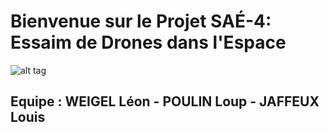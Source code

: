 # Bienvenue sur le Projet SAÉ-4: Essaim de Drones dans l'Espace

![alt tag](https://private-user-images.githubusercontent.com/166382420/322777165-93deb775-7cd2-4762-9a63-068624337948.png?jwt=eyJhbGciOiJIUzI1NiIsInR5cCI6IkpXVCJ9.eyJpc3MiOiJnaXRodWIuY29tIiwiYXVkIjoicmF3LmdpdGh1YnVzZXJjb250ZW50LmNvbSIsImtleSI6ImtleTUiLCJleHAiOjE3MTMyNTg0ODMsIm5iZiI6MTcxMzI1ODE4MywicGF0aCI6Ii8xNjYzODI0MjAvMzIyNzc3MTY1LTkzZGViNzc1LTdjZDItNDc2Mi05YTYzLTA2ODYyNDMzNzk0OC5wbmc_WC1BbXotQWxnb3JpdGhtPUFXUzQtSE1BQy1TSEEyNTYmWC1BbXotQ3JlZGVudGlhbD1BS0lBVkNPRFlMU0E1M1BRSzRaQSUyRjIwMjQwNDE2JTJGdXMtZWFzdC0xJTJGczMlMkZhd3M0X3JlcXVlc3QmWC1BbXotRGF0ZT0yMDI0MDQxNlQwOTAzMDNaJlgtQW16LUV4cGlyZXM9MzAwJlgtQW16LVNpZ25hdHVyZT00ZDU4NDg3MDZhZGI4ZDAwNTZkYmMyY2Y3MmUwMTQ4ZGNjMjk2ODg2YWY5YzMxMDY0YWY2MjA5NDEyMzY3ZGZjJlgtQW16LVNpZ25lZEhlYWRlcnM9aG9zdCZhY3Rvcl9pZD0wJmtleV9pZD0wJnJlcG9faWQ9MCJ9.iegNlQvx4Pv-tsJB-RQhxPvVFrs6QGWHxwqIRoMUY-4)

## Equipe : WEIGEL Léon - POULIN Loup - JAFFEUX Louis
